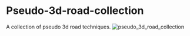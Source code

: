 # Pseudo-3d-road-collection
A collection of pseudo 3d road techniques.
![pseudo_3d_road_collection](https://user-images.githubusercontent.com/45993451/223132190-de7b567f-2a94-48b0-91bf-a3512d38bd42.PNG)
